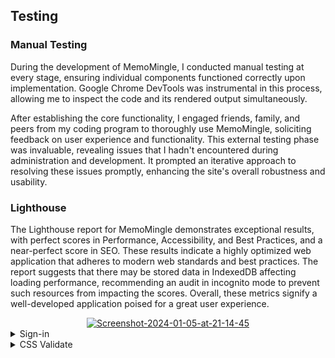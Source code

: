 ## Testing

### Manual Testing

During the development of MemoMingle, I conducted manual testing at every stage, ensuring individual components functioned correctly upon implementation. Google Chrome DevTools was instrumental in this process, allowing me to inspect the code and its rendered output simultaneously.

After establishing the core functionality, I engaged friends, family, and peers from my coding program to thoroughly use MemoMingle, soliciting feedback on user experience and functionality. This external testing phase was invaluable, revealing issues that I hadn't encountered during administration and development. It prompted an iterative approach to resolving these issues promptly, enhancing the site's overall robustness and usability.

### Lighthouse 

The Lighthouse report for MemoMingle demonstrates exceptional results, with perfect scores in Performance, Accessibility, and Best Practices, and a near-perfect score in SEO. These results indicate a highly optimized web application that adheres to modern web standards and best practices. The report suggests that there may be stored data in IndexedDB affecting loading performance, recommending an audit in incognito mode to prevent such resources from impacting the scores. Overall, these metrics signify a well-developed application poised for a great user experience.

<div align="center"><a href="https://ibb.co/n832QRN"><img src="https://i.ibb.co/dJb9k7w/Screenshot-2024-01-05-at-21-14-45.png" alt="Screenshot-2024-01-05-at-21-14-45" border="0"></a></div>

<details>
<summary>Sign-in</summary>

Any additional information about HTML validation, links to validation tools, or related content can go here.
<div align="center"><a href="https://ibb.co/n832QRN"><img src="https://i.ibb.co/dJb9k7w/Screenshot-2024-01-05-at-21-14-45.png" alt="Screenshot-2024-01-05-at-21-14-45" border="0"></a></div>


</details>

<details>
<summary>CSS Validate</summary>

<div align="center"><a href="https://ibb.co/vxZV336"><img src="https://i.ibb.co/VW2Jggc/Screenshot-2024-01-05-at-21-15-51.png" alt="Screenshot-2024-01-05-at-21-15-51" border="0"></a></div>

</details>




